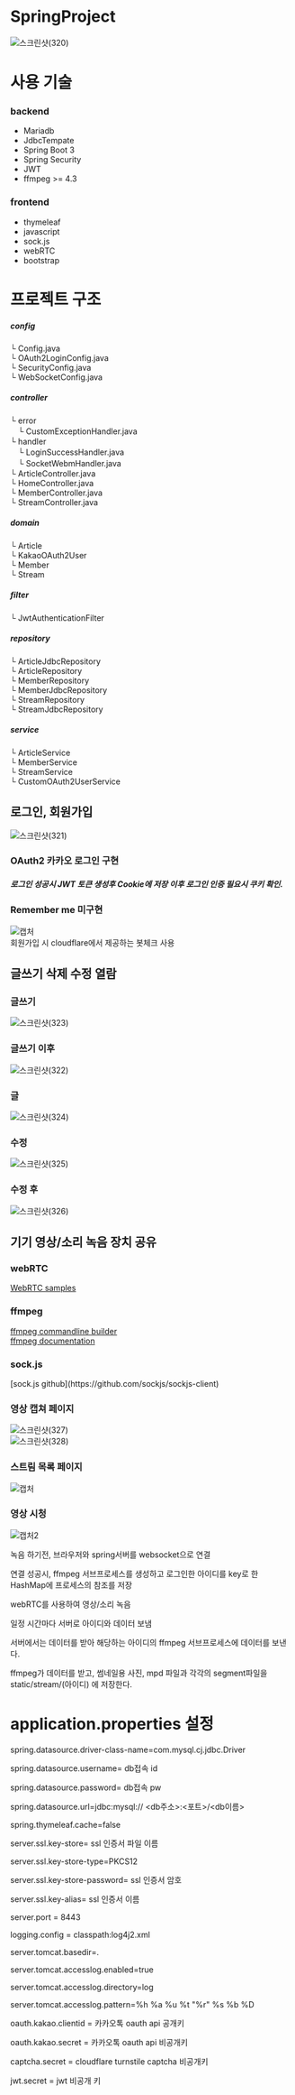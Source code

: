 # SpringProject

![스크린샷(320)](https://user-images.githubusercontent.com/44769598/231676714-2fbfea3f-985f-4ce2-9461-79f51a6484d5.png) 


# 사용 기술 

### backend
 * Mariadb
 * JdbcTempate  
 * Spring Boot 3
 * Spring Security
 * JWT 
 * ffmpeg >= 4.3
### frontend
 * thymeleaf 
 * javascript 
 * sock.js 
 * webRTC
 * bootstrap 


# 프로젝트 구조  

##### config  
└ Config.java   
└ OAuth2LoginConfig.java   
└ SecurityConfig.java   
└ WebSocketConfig.java   
##### controller  
└ error  
　└ CustomExceptionHandler.java  
└ handler  
　└ LoginSuccessHandler.java  
　└ SocketWebmHandler.java  
└ ArticleController.java  
└ HomeController.java  
└ MemberController.java  
└ StreamController.java
##### domain
└ Article  
└ KakaoOAuth2User  
└ Member  
└ Stream  
##### filter  
└ JwtAuthenticationFilter  
##### repository  
└ ArticleJdbcRepository  
└ ArticleRepository  
└ MemberRepository  
└ MemberJdbcRepository  
└ StreamRepository  
└ StreamJdbcRepository  
##### service  
└ ArticleService  
└ MemberService  
└ StreamService  
└ CustomOAuth2UserService  
<h2>로그인, 회원가입</h2>  

![스크린샷(321)](https://user-images.githubusercontent.com/44769598/231676783-97039bfe-3a6c-4424-ac11-bd3355a72860.png)  
### OAuth2 카카오 로그인 구현
##### 로그인 성공시 JWT 토큰 생성후 Cookie에 저장 이후 로그인 인증 필요시 쿠키 확인.
### Remember me 미구현  
![캡처](https://user-images.githubusercontent.com/44769598/232427086-6f39e6a2-06c3-416e-8111-5888b6389c6b.PNG)  
회원가입 시 cloudflare에서 제공하는 봇체크 사용  

<h2>글쓰기 삭제 수정 열람</h2>  


### 글쓰기
![스크린샷(323)](https://user-images.githubusercontent.com/44769598/231677798-78fd1747-1fdc-4ca9-8938-0da6b8ff45c8.png)
### 글쓰기 이후
![스크린샷(322)](https://user-images.githubusercontent.com/44769598/231677539-45ce9709-e60b-45ab-81fc-42e3067903af.png)
### 글
![스크린샷(324)](https://user-images.githubusercontent.com/44769598/231678101-ec1e668d-d57d-40ad-a2db-dc7ed0e1d843.png)
### 수정
![스크린샷(325)](https://user-images.githubusercontent.com/44769598/231678114-c0b9aab8-7d2a-4eb7-a2f9-3f2c93bc423d.png)
### 수정 후
![스크린샷(326)](https://user-images.githubusercontent.com/44769598/231678780-69a90223-5b66-47af-b7c5-40f319046d42.png)

<h2>기기 영상/소리 녹음 장치 공유</h2>

<h3>webRTC</h3>


[WebRTC samples](https://webrtc.github.io/samples/)

<h3>ffmpeg</h3>


[ffmpeg commandline builder](https://github.com/peterchave/ffbuilder) <br>
[ffmpeg documentation](https://ffmpeg.org/ffmpeg.html)


<h3>sock.js</h3>  
[sock.js github](https://github.com/sockjs/sockjs-client)  

### 영상 캡쳐 페이지  
![스크린샷(327)](https://user-images.githubusercontent.com/44769598/231680811-12d848e0-ea3a-47fd-b9f8-089b87f15a6e.png)  
![스크린샷(328)](https://user-images.githubusercontent.com/44769598/231680989-66259f4b-bd65-432c-af44-83ab72f890c7.png)

### 스트림 목록 페이지
![캡처](https://user-images.githubusercontent.com/44769598/232487625-3a334daf-f68c-4104-a25e-180f50b119b9.PNG)

### 영상 시청
![캡처2](https://user-images.githubusercontent.com/44769598/232526253-8bd6e4c9-0c18-4296-8152-e66f0ce523d8.PNG)





녹음 하기전, 브라우저와 spring서버를 websocket으로 연결

연결 성공시, ffmpeg 서브프로세스를 생성하고 로그인한 아이디를 key로 한 HashMap에 프로세스의 참조를 저장
 
webRTC를 사용하여 영상/소리 녹음

일정 시간마다 서버로 아이디와 데이터 보냄

서버에서는 데이터를 받아 해당하는 아이디의 ffmpeg 서브프로세스에 데이터를 보낸다.

ffmpeg가 데이터를 받고, 썸네일용 사진, mpd 파일과 각각의 segment파일을 static/stream/(아이디) 에 저장한다.


<h1>application.properties 설정</h1>

spring.datasource.driver-class-name=com.mysql.cj.jdbc.Driver

spring.datasource.username= db접속 id

spring.datasource.password= db접속 pw

spring.datasource.url=jdbc:mysql:// <db주소>:<포트>/<db이름>

spring.thymeleaf.cache=false

server.ssl.key-store= ssl 인증서 파일 이름

server.ssl.key-store-type=PKCS12

server.ssl.key-store-password= ssl 인증서 암호

server.ssl.key-alias= ssl 인증서 이름

server.port = 8443

logging.config = classpath:log4j2.xml

server.tomcat.basedir=.

server.tomcat.accesslog.enabled=true

server.tomcat.accesslog.directory=log

server.tomcat.accesslog.pattern=%h %a %u %t "%r" %s %b %D

oauth.kakao.clientid = 카카오톡 oauth api 공개키

oauth.kakao.secret = 카카오톡 oauth api 비공개키

captcha.secret = cloudflare turnstile captcha 비공개키

jwt.secret = jwt 비공개 키

